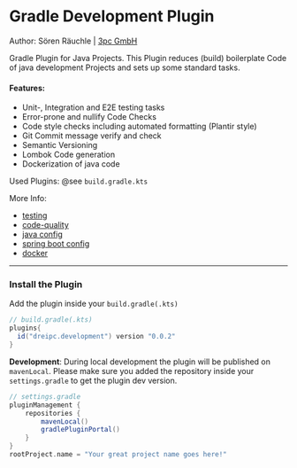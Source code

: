 # Gradle Development Plugin 
Author: Sören Räuchle | [3pc GmbH](https://3pc.de)

Gradle Plugin for Java Projects. This Plugin reduces (build) boilerplate Code of java development Projects and sets up some standard tasks.

#### Features:
- Unit-, Integration and E2E testing tasks
- Error-prone and nullify Code Checks
- Code style checks including automated formatting (Plantir style)
- Git Commit message verify and check
- Semantic Versioning
- Lombok Code generation
- Dockerization of java code

Used Plugins: @see `build.gradle.kts`

More Info:
- [testing](/docs/testing.md)
- [code-quality](/docs/code-quality.md)
- [java config](/docs/java.md)
- [spring boot config](/docs/spring.md)
- [docker](/docs/docker.md)

---

### Install the Plugin
Add the plugin inside your `build.gradle(.kts)`
```groovy
// build.gradle(.kts)
plugins{
  id("dreipc.development") version "0.0.2"
}
```

**Development**: During local development the plugin will be published on `mavenLocal`. Please make sure you added the repository inside your `settings.gradle` to get the plugin dev version. 
```groovy
// settings.gradle
pluginManagement {
    repositories {
        mavenLocal()
        gradlePluginPortal()
    }
}
rootProject.name = "Your great project name goes here!" 

```
